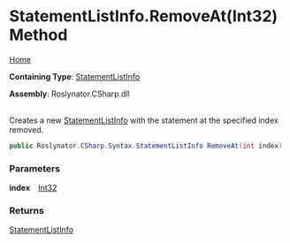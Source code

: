 # StatementListInfo\.RemoveAt\(Int32\) Method

[Home](../../../../../README.md)

**Containing Type**: [StatementListInfo](../README.md)

**Assembly**: Roslynator\.CSharp\.dll

\
Creates a new [StatementListInfo](../README.md) with the statement at the specified index removed\.

```csharp
public Roslynator.CSharp.Syntax.StatementListInfo RemoveAt(int index)
```

### Parameters

**index** &ensp; [Int32](https://docs.microsoft.com/en-us/dotnet/api/system.int32)

### Returns

[StatementListInfo](../README.md)

